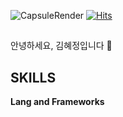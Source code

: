 
![CapsuleRender](https://capsule-render.vercel.app/api?type=waving&height=250&color=gradient&text=Hi,%20I'm%20HaeJeong&fontAlign=50&fontSize=65&textBg=false)
[![Hits](https://hits.seeyoufarm.com/api/count/incr/badge.svg?url=https%3A%2F%2Fgithub.com%2Fhaezeong%2Fhit-counter&count_bg=%23FF83B3&title_bg=%23747474&icon=apachespark.svg&icon_color=%23FF83B3&title=%EB%B0%A9%EB%AC%B8%EC%9E%90%EC%88%98&edge_flat=false)](https://hits.seeyoufarm.com)

## 
안녕하세요, 김혜정입니다 💖

## SKILLS
**Lang and Frameworks**
